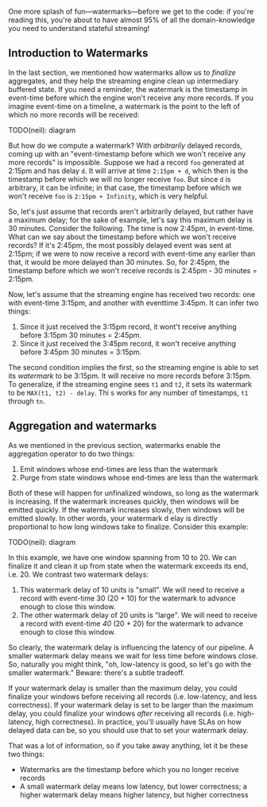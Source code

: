 One more splash of fun—watermarks—before we get to the code: if you're reading this, you're about to have almost 95% of all the domain-knowledge you need to understand stateful streaming!

## Introduction to Watermarks

In the last section, we mentioned how watermarks allow us to _finalize_ aggregates, and they help the streaming engine clean up intermediary buffered state. If you need a reminder, the watermark is the timestamp in event-time before which the engine won't receive any more records. If you imagine event-time on a timeline, a watermark is the point to the left of which no more records will be received:

TODO(neil): diagram

But how do we compute a watermark? With _arbitrarily_ delayed records, coming up with an "event-timestamp before which we won't receive any more records" is impossible. Suppose we had a record `foo` generated at 2:15pm and has delay `d`. It will arrive at time `2:15pm + d`, which then is the timestamp before which we will no longer receive `foo`. But since `d` is arbitrary, it can be infinite; in that case, the timestamp before which we won't receive `foo` is `2:15pm + Infinity`, which is very helpful.

So, let's just assume that records aren't arbitrarily delayed, but rather have a maximum delay; for the sake of example, let's say this maximum delay is 30 minutes. Consider the following. The time is now 2:45pm, in event-time. What can we say about the timestamp before which we won't receive records? If it's 2:45pm, the most possibly delayed event was sent at 2:15pm; if we were to now receive a record with event-time any earlier than that, it would be more
delayed than 30 minutes. So, for 2:45pm, the timestamp before which we won't receive records is 2:45pm - 30 minutes = 2:15pm.

Now, let's assume that the streaming engine has received two records: one with event-time 3:15pm, and another with eventtime 3:45pm. It can infer two things:

1. Since it just received the 3:15pm record, it wont't receive anything before 3:15pm 30 minutes = 2:45pm.
2. Since it just received the 3:45pm record, it won't receive anything before 3:45pm 30 minutes = 3:15pm.

The second condition implies the first, so the streaming engine is able to set its _watermark_ to be 3:15pm. It will receive no more records before 3:15pm. To generalize, if the streaming engine sees `t1` and `t2`, it sets its watermark to be `MAX(t1, t2) - delay`. Thi
s works for any number of timestamps, `t1` through `tn`.

## Aggregation and watermarks

As we mentioned in the previous section, watermarks enable the aggregation operator to do two things:

1. Emit windows whose end-times are less than the watermark
2. Purge from state windows whose end-times are less than the watermark

Both of these will happen for unfinalized windows, so long as the watermark is increasing. If the watermark increases quickly, then windows will be emitted quickly. If the watermark increases slowly, then windows will be emitted slowly. In other words, your watermark d
elay is directly proportional to how long windows take to finalize. Consider this example:

TODO(neil): diagram

In this example, we have one window spanning from 10 to 20. We can finalize it and clean it up from state when the watermark exceeds its end, i.e. 20. We contrast two watermark delays:

1. This watermark delay of 10 units is "small". We will need to receive a record with event-time 30 (20 + 10) for the watermark to advance enough to close this window.
2. The other watermark delay of 20 units is "large". We will need to receive a record with event-time _40_ (20 + 20) for the watermark to advance enough to close this window.

So clearly, the watermark delay is influencing the latency of our pipeline. A smaller watermark delay means we wait for less time before windows close. So, naturally you might think, "oh, low-latency is good, so let's go with the smaller watermark." Beware: there's a subtle tradeoff.

If your watermark delay is smaller than the maximum delay, you could finalize your windows before receiving all records (i.e. low-latency, and less correctness). If your watermark delay is set to be larger than the maximum delay, you could finalize your windows _after_
receiving all records (i.e. high-latency, high correctness). In practice, you'll usually have SLAs on how delayed data can be, so you should use that to set your watermark delay.

That was a lot of information, so if you take away anything, let it be these two things:

- Watermarks are the timestamp before which you no longer receive records
- A small watermark delay means low latency, but lower correctness; a higher watermark delay means higher latency, but higher correctness
